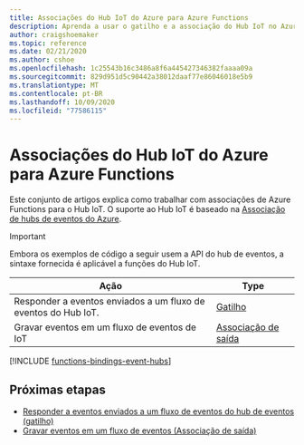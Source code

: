 ```yaml
---
title: Associações do Hub IoT do Azure para Azure Functions
description: Aprenda a usar o gatilho e a associação do Hub IoT no Azure Functions.
author: craigshoemaker
ms.topic: reference
ms.date: 02/21/2020
ms.author: cshoe
ms.openlocfilehash: 1c25543b16c3486a8f6a445427346382faaaa09a
ms.sourcegitcommit: 829d951d5c90442a38012daaf77e86046018e5b9
ms.translationtype: MT
ms.contentlocale: pt-BR
ms.lasthandoff: 10/09/2020
ms.locfileid: "77586115"
---
```

# <a name="azure-iot-hub-bindings-for-azure-functions"></a>Associações do Hub IoT do Azure para Azure Functions

Este conjunto de artigos explica como trabalhar com associações de Azure Functions para o Hub IoT. O suporte ao Hub IoT é baseado na [Associação de hubs de eventos do Azure](functions-bindings-event-hubs.md).

> [!IMPORTANT]
> Embora os exemplos de código a seguir usem a API do hub de eventos, a sintaxe fornecida é aplicável a funções do Hub IoT.

| Ação | Type |
|--------|------|
| Responder a eventos enviados a um fluxo de eventos do Hub IoT. | [Gatilho](./functions-bindings-event-iot-trigger.md) |
| Gravar eventos em um fluxo de eventos de IoT | [Associação de saída](./functions-bindings-event-iot-output.md) |

[!INCLUDE [functions-bindings-event-hubs](../../includes/functions-bindings-event-hubs.md)]

## <a name="next-steps"></a>Próximas etapas

- [Responder a eventos enviados a um fluxo de eventos do hub de eventos (gatilho)](./functions-bindings-event-iot-trigger.md)
- [Gravar eventos em um fluxo de eventos (Associação de saída)](./functions-bindings-event-iot-output.md)

